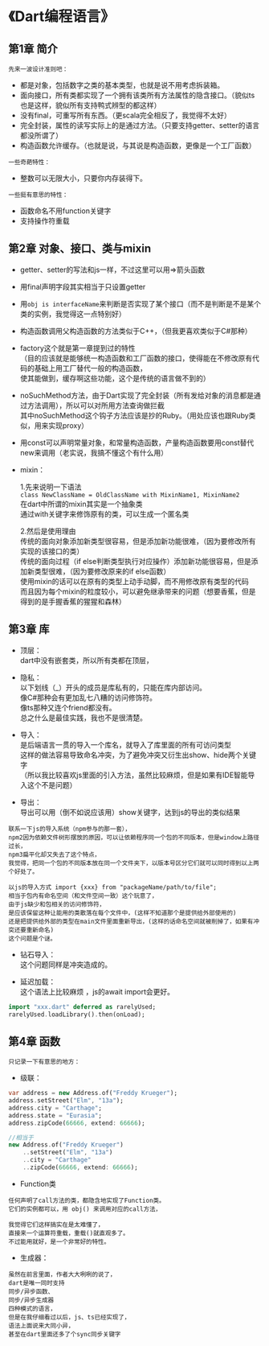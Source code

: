# 《Dart编程语言》
## 第1章 简介
```
先来一波设计准则吧：
```
* 都是对象，包括数字之类的基本类型，也就是说不用考虑拆装箱。
* 面向接口，所有类都实现了一个拥有该类所有方法属性的隐含接口。（貌似ts也是这样，貌似所有支持鸭式辨型的都这样）
* 没有final，可重写所有东西。（更scala完全相反了，我觉得不太好）
* 完全封装，属性的读写实际上的是通过方法。（只要支持getter、setter的语言都没所谓了）
* 构造函数允许缓存。（也就是说，与其说是构造函数，更像是一个工厂函数）

```
一些奇葩特性：
```
* 整数可以无限大小，只要你内存装得下。

```
一些挺有意思的特性：
```
* 函数命名不用function关键字
* 支持操作符重载

## 第2章 对象、接口、类与mixin
* getter、setter的写法和js一样，不过这里可以用=>箭头函数

* 用final声明字段其实相当于只设置getter
* 用```obj is interfaceName```来判断是否实现了某个接口（而不是判断是不是某个类的实例，我觉得这一点特别好）
* 构造函数调用父构造函数的方法类似于C++，（但我更喜欢类似于C#那种）
* factory这个就是第一章提到过的特性<br>
（目的应该就是能够统一构造函数和工厂函数的接口，使得能在不修改原有代码的基础上用工厂替代一般的构造函数，<br>
使其能做到，缓存啊这些功能，这个是传统的语言做不到的）
* noSuchMethod方法，由于Dart实现了完全封装（所有发给对象的消息都是通过方法调用），所以可以对所用方法查询做拦截<br>
其中noSuchMethod这个钩子方法应该是抄的Ruby。（用处应该也跟Ruby类似，用来实现proxy）
* 用const可以声明常量对象，和常量构造函数，产量构造函数要用const替代new来调用（老实说，我搞不懂这个有什么用）
* mixin：

    1.先来说明一下语法<br>
    ```class NewClassName = OldClassName with MixinName1, MixinName2```<br>
    在dart中所谓的mixin其实是一个抽象类<br>
    通过with关键字来修饰原有的类，可以生成一个匿名类<br>

    2.然后是使用理由<br>
    传统的面向对象添加新类型很容易，但是添加新功能很难，（因为要修改所有实现的该接口的类）<br>
    传统的面向过程（if else判断类型执行对应操作）添加新功能很容易，但是添加新类型很难，（因为要修改原来的if else函数）<br>
    使用mixin的话可以在原有的类型上动手动脚，而不用修改原有类型的代码<br>
    而且因为每个mixin的粒度较小，可以避免继承带来的问题（想要香蕉，但是得到的是手握香蕉的猩猩和森林）

## 第3章 库
* 顶层：<br>
dart中没有嵌套类，所以所有类都在顶层，

* 隐私：<br>
以下划线（_）开头的成员是库私有的，只能在库内部访问。<br>
像C#那种会有更加乱七八糟的访问修饰符。<br>
像ts那种又连个friend都没有。<br>
总之什么是最佳实践，我也不是很清楚。

* 导入：<br>
是后端语言一贯的导入一个库名，就导入了库里面的所有可访问类型<br>
这样的做法容易导致命名冲突，为了避免冲突又衍生出show、hide两个关键字<br>
（所以我比较喜欢js里面的引入方法，虽然比较麻烦，但是如果有IDE智能导入这个不是问题）<br>

* 导出：<br>
导出可以用（倒不如说应该用）show关键字，达到js的导出的类似结果

```
联系一下js的导入系统（npm参与的那一套），
npm2因为依赖文件树形摆放的原因，可以让依赖程序同一个包的不同版本，但是window上路径过长，
npm3扁平化却又失去了这个特点，
我觉得，把同一个包的不同版本放在同一个文件夹下，以版本号区分它们就可以同时得到以上两个好处了。

以js的导入方式 import {xxx} from "packageName/path/to/file";
相当于包内有命名空间（和文件空间一致）这个玩意了，
由于js缺少和包相关的访问修饰符，
是应该保留这种让能用的类散落在每个文件中，(这样不知道那个是提供给外部使用的)
还是把提供给外部的类型在main文件里面重新导出，(这样的话命名空间就被削掉了，如果有冲突还要重新命名)
这个问题是个谜。
```

* 钻石导入：<br>
这个问题同样是冲突造成的。

* 延迟加载：<br>
这个语法上比较麻烦 ，js的await import会更好。
```dart
import "xxx.dart" deferred as rarelyUsed;
rarelyUsed.loadLibrary().then(onLoad);
```


## 第4章 函数
```
只记录一下有意思的地方：
```
* 级联：
```dart
var address = new Address.of("Freddy Krueger");
address.setStreet("Elm", "13a");
address.city = "Carthage";
address.state = "Eurasia";
address.zipCode(66666, extend: 66666);

//相当于
new Address.of("Freddy Krueger")
    ..setStreet("Elm", "13a")
    ..city = "Carthage"
    ..zipCode(66666, extend: 66666);
```

* Function类
```
任何声明了call方法的类，都隐含地实现了Function类。
它们的实例都可以，用 obj() 来调用对应的call方法，

我觉得它们这样搞实在是太难懂了，
直接来一个运算符重载，重载()就直观多了。
不过能用就好，是一个非常好的特性。
```

* 生成器：
```
虽然在前言里面，作者大大咧咧的说了，
dart是唯一同时支持
同步/异步函数、
同步/异步生成器
四种模式的语言，
但是在我仔细看过以后，js、ts已经实现了，
语法上面说来大同小异，
甚至在dart里面还多了个sync同步关键字
```